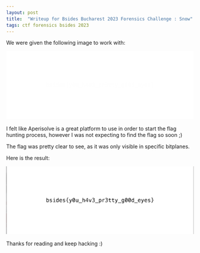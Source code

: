 ```yaml
---
layout: post
title:  "Writeup for Bsides Bucharest 2023 Forensics Challenge : Snow"
tags: ctf forensics bsides 2023
---
```


We were given the following image to work with:


<img src="/assets/images/snow.png" alt="A white background">

I felt like Aperisolve is a great platform to use in order to start the flag hunting process, however I was not expecting to find the flag so soon ;)

The flag was pretty clear to see, as it was only visible in specific bitplanes.

Here is the result:

<img src="/assets/images/snow-flag.png" alt="The flag string on a white background">

Thanks for reading and keep hacking :)
